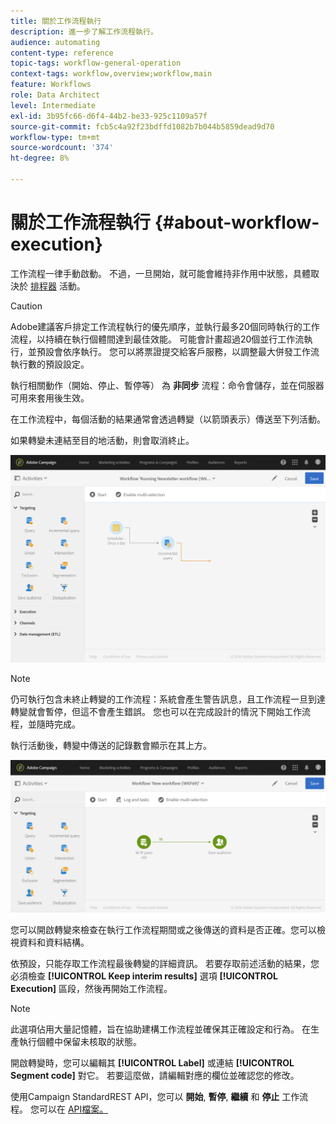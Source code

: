 ```yaml
---
title: 關於工作流程執行
description: 進一步了解工作流程執行。
audience: automating
content-type: reference
topic-tags: workflow-general-operation
context-tags: workflow,overview;workflow,main
feature: Workflows
role: Data Architect
level: Intermediate
exl-id: 3b95fc66-d6f4-44b2-be33-925c1109a57f
source-git-commit: fcb5c4a92f23bdffd1082b7b044b5859dead9d70
workflow-type: tm+mt
source-wordcount: '374'
ht-degree: 8%

---
```


# 關於工作流程執行 {#about-workflow-execution}

工作流程一律手動啟動。 不過，一旦開始，就可能會維持非作用中狀態，具體取決於 [排程器](../../automating/using/scheduler.md) 活動。

>[!CAUTION]
>
> Adobe建議客戶排定工作流程執行的優先順序，並執行最多20個同時執行的工作流程，以持續在執行個體間達到最佳效能。 可能會計畫超過20個並行工作流執行，並預設會依序執行。 您可以將票證提交給客戶服務，以調整最大併發工作流執行數的預設設定。

執行相關動作（開始、停止、暫停等） 為 **非同步** 流程：命令會儲存，並在伺服器可用來套用後生效。

在工作流程中，每個活動的結果通常會透過轉變（以箭頭表示）傳送至下列活動。

如果轉變未連結至目的地活動，則會取消終止。

![](assets/wkf_execution_1.png)

>[!NOTE]
>
>仍可執行包含未終止轉變的工作流程：系統會產生警告訊息，且工作流程一旦到達轉變就會暫停，但這不會產生錯誤。 您也可以在完成設計的情況下開始工作流程，並隨時完成。

執行活動後，轉變中傳送的記錄數會顯示在其上方。

![](assets/wkf_transition_count.png)

您可以開啟轉變來檢查在執行工作流程期間或之後傳送的資料是否正確。您可以檢視資料和資料結構。

依預設，只能存取工作流程最後轉變的詳細資訊。 若要存取前述活動的結果，您必須檢查 **[!UICONTROL Keep interim results]** 選項 **[!UICONTROL Execution]** 區段，然後再開始工作流程。

>[!NOTE]
>
>此選項佔用大量記憶體，旨在協助建構工作流程並確保其正確設定和行為。 在生產執行個體中保留未核取的狀態。

開啟轉變時，您可以編輯其 **[!UICONTROL Label]** 或連結 **[!UICONTROL Segment code]** 對它。 若要這麼做，請編輯對應的欄位並確認您的修改。

使用Campaign StandardREST API，您可以 **開始**, **暫停**, **繼續** 和 **停止** 工作流程。 您可以在 [API檔案。](../../api/using/controlling-a-workflow.md)
